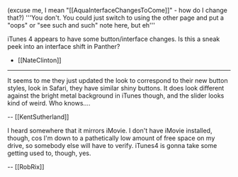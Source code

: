 (excuse me, I mean "[[AquaInterfaceChangesToCome]]" - how do I change that?) '''You don't. You could just switch to using the other page and put a "oops" or "see such and such" note here, but eh'''

iTunes 4 appears to have some button/interface changes.  Is this a sneak peek into an interface shift in Panther?
- [[NateClinton]]

----

It seems to me they just updated the look to correspond to their new button styles, look in Safari, they have similar shiny buttons. It does look different against the bright metal background in iTunes though, and the slider looks kind of weird. Who knows....

-- [[KentSutherland]]

I heard somewhere that it mirrors iMovie. I don't have iMovie installed, though, cos I'm down to a pathetically low amount of free space on my drive, so somebody else will have to verify. iTunes4 is gonna take some getting used to, though, yes.

-- [[RobRix]]